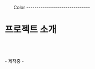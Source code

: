 &nbsp;&nbsp;&nbsp;&nbsp;&nbsp;&nbsp; Color
-------------------------------<br/>
<h1>프로젝트 소개</h1><br/>
<br/>
<br/> 
- 제작중 -
